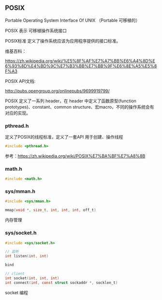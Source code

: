 ## POSIX

Portable Operating System Interface Of UNIX   （Portable  可移植的）

POSIX 表示 可移植操作系统接口

POSIX标准 定义了操作系统应该为应用程序提供的接口标准。

维基百科：

https://zh.wikipedia.org/wiki/%E5%8F%AF%E7%A7%BB%E6%A4%8D%E6%93%8D%E4%BD%9C%E7%B3%BB%E7%BB%9F%E6%8E%A5%E5%8F%A3


POSIX API文档:

http://pubs.opengroup.org/onlinepubs/9699919799/


POSIX 定义了一系列 header，在 header 中定义了函数原型(function prototypes)、constant、common structure、宏macro，不同的操作系统会有对应的实现。


### pthread.h

定义了POSIX的线程标准，定义了一套API 用于创建、操作线程

``` c
#include <pthread.h>
```

参考：https://zh.wikipedia.org/wiki/POSIX%E7%BA%BF%E7%A8%8B

### math.h

``` c
#include <math.h>
```

### sys/mman.h

``` c
#include <sys/mman.h>

mmap(void *, size_t, int, int, int, off_t)

```

内存管理

### sys/socket.h

``` c
#include <sys/socket.h>

// 监听
int listen(int, int)

bind

// client
int socket(int, int, int)
int connect(int, const struct sockaddr *, socklen_t)


```

socket 编程



